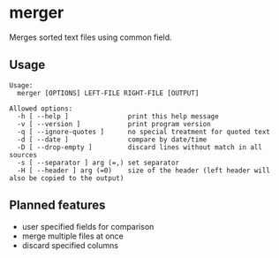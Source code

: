 merger
======

Merges sorted text files using common field.

## Usage ##
```
Usage:
  merger [OPTIONS] LEFT-FILE RIGHT-FILE [OUTPUT]

Allowed options:
  -h [ --help ]               print this help message
  -v [ --version ]            print program version
  -q [ --ignore-quotes ]      no special treatment for quoted text
  -d [ --date ]               compare by date/time
  -D [ --drop-empty ]         discard lines without match in all sources
  -s [ --separator ] arg (=,) set separator
  -H [ --header ] arg (=0)    size of the header (left header will also be copied to the output)
```

## Planned features ##

* user specified fields for comparison
* merge multiple files at once
* discard specified columns
